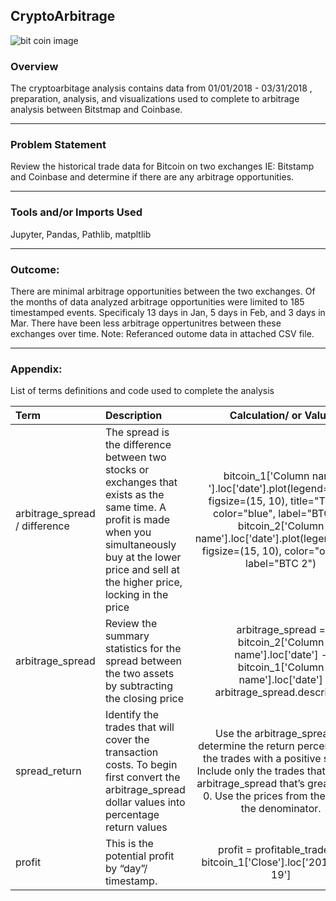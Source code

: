## CryptoArbitrage

![bit coin image](https://executium.com/m/alt/images/1140521458_cryptoarbitrage.jpg)

### Overview

The cryptoarbitage analysis contains data from 01/01/2018 - 03/31/2018 , preparation, analysis, and visualizations used to complete to arbitrage analysis between Bitstmap and Coinbase.  

---

### Problem Statement
Review the historical trade data for Bitcoin on two exchanges IE: Bitstamp and Coinbase and determine if there are any arbitrage opportunities.  

---

### Tools and/or Imports Used 
Jupyter, Pandas, Pathlib, matpltlib

---

### Outcome: 
There are minimal arbitrage opportunities between the two exchanges.  Of the months of data analyzed arbitrage opportunities were limited to 185 timestamped events. Specificaly 13 days in Jan, 5 days in Feb, and 3 days in Mar. There have been less arbitrage oppertunitres between these exchanges over time. Note: Referanced outome data in attached CSV file.  

---

### Appendix:  
List of terms definitions and code used to complete the analysis

| Term | Description | Calculation/ or Value |
| :--- | :--- | :---: |
|arbitrage_spread / difference |The spread is the difference between two stocks or exchanges that exists as the same time.  A profit is made when you simultaneously buy at the lower price and sell at the higher price, locking in the price |bitcoin_1['Column name '].loc['date'].plot(legend=True, figsize=(15, 10), title="TITLE", color="blue", label="BTC 1") bitcoin_2['Column name'].loc['date'].plot(legend=True, figsize=(15, 10), color="orange", label="BTC 2")
|arbitrage_spread| Review the summary statistics for the spread between the two assets by subtracting the closing price|arbitrage_spread = bitcoin_2['Column name'].loc['date'] - bitcoin_1['Column name'].loc['date'] arbitrage_spread.describe()
|spread_return|Identify the trades that will cover the transaction costs. To begin first convert the arbitrage_spread dollar values into percentage return values|Use the arbitrage_spread to determine the return percentage of the trades with a positive spread. Include only the trades that have an arbitrage_spread that’s greater than 0. Use the prices from the day as the denominator. |spread_return =arbitrage_spread[arbitrage_spread>0] / bitcoin_1['Column name'].loc['date'] |Profitable_trades|percentage return values. 1% minimum return threshold, thus anything over 1% = profitable|profitable_trades = spread_return[spread_return > .01]  profitable_trades.head(10)  profitable_trades.describe()
|profit|This is the potential profit by “day”/ timestamp.|profit = profitable_trades * bitcoin_1['Close'].loc['2015-10-19']
